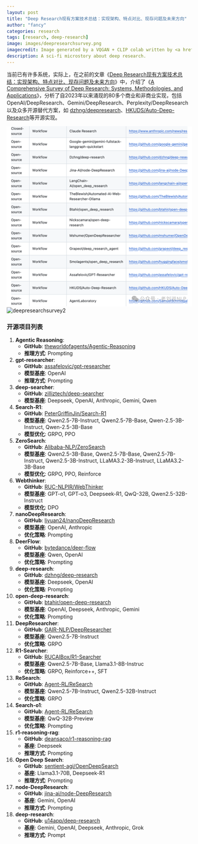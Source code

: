 ```yaml
---
layout: post
title: "Deep Research现有方案技术总结：实现架构、特点对比、现存问题及未来方向"
author: "fancy"
categories: research
tags: [research, deep-research]
image: images/deepresearchsurvey.png
imagecredit: Image generated by a VQGAN + CLIP colab written by <a href="https://colab.research.google.com/drive/1wkF67ThUz37T2_oPIuSwuO4e_-0vjaLs?usp=sharing">Max Woolf</a>.
description: A sci-fi microstory about deep research.
---
```


当前已有许多系统，实际上，在之前的文章《[Deep Research现有方案技术总结：实现架构、特点对比、现存问题及未来方向](https://mp.weixin.qq.com/s/7TqX0zi8aI-jByetRIISJg)》中，介绍了《[A Comprehensive Survey of Deep Research: Systems, Methodologies, and Applications](https://arxiv.org/pdf/2506.12594)》，分析了自2023年以来涌现的80多个商业和非商业实现，包括OpenAI/DeepResearch、Gemini/DeepResearch、Perplexity/DeepResearch 以及众多开源替代方案，如 [dzhng/deepresearch](https://github.com/dzhng/deepresearch)、[HKUDS/Auto-Deep-Research](https://github.com/scienceaix/deepresearch)等开源实现。

![deepresearchsurvey](images/deepresearchsurvey.png)
![deepresearchsurvey2](images/deepresearchsurvey2.png)

### 开源项目列表

1.  **Agentic Reasoning**:
    *   **GitHub**: [theworldofagents/Agentic-Reasoning](https://github.com/theworldofagents/Agentic-Reasoning)
    *   **推理方式**: Prompting
2.  **gpt-researcher**:
    *   **GitHub**: [assafelovic/gpt-researcher](https://github.com/assafelovic/gpt-researcher)
    *   **模型基座**: OpenAI
    *   **推理方式**: Prompting
3.  **deep-searcher**:
    *   **GitHub**: [zilliztech/deep-searcher](https://github.com/zilliztech/deep-searcher)
    *   **模型基座**: Deepseek, OpenAI, Anthropic, Gemini, Qwen
4.  **Search-R1**:
    *   **GitHub**: [PeterGriffinJin/Search-R1](https://github.com/PeterGriffinJin/Search-R1)
    *   **模型基座**: Qwen2.5-7B-Instruct, Qwen2.5-7B-Base, Qwen-2.5-3B-Instruct, Qwen-2.5-3B-Base
    *   **模型优化**: GRPO, PPO
5.  **ZeroSearch**:
    *   **GitHub**: [Alibaba-NLP/ZeroSearch](https://github.com/Alibaba-NLP/ZeroSearch)
    *   **模型基座**: Qwen2.5-3B-Base, Qwen2.5-7B-Base, Qwen2.5-7B-Instruct, Qwen2.5-3B-Instruct, LLaMA3.2-3B-Instruct, LLaMA3.2-3B-Base
    *   **模型优化**: GRPO, PPO, Reinforce
6.  **Webthinker**:
    *   **GitHub**: [RUC-NLPIR/WebThinker](https://github.com/RUC-NLPIR/WebThinker)
    *   **模型基座**: GPT-o1, GPT-o3, Deepseek-R1, QwQ-32B, Qwen2.5-32B-Instruct
    *   **模型优化**: DPO
7.  **nanoDeepResearch**:
    *   **GitHub**: [liyuan24/nanoDeepResearch](https://github.com/liyuan24/nanoDeepResearch)
    *   **模型基座**: OpenAI, Anthropic
    *   **优化策略**: Prompting
8.  **DeerFlow**:
    *   **GitHub**: [bytedance/deer-flow](https://github.com/bytedance/deer-flow)
    *   **模型基座**: Qwen, OpenAI
    *   **优化策略**: Prompting
9.  **deep-research**:
    *   **GitHub**: [dzhng/deep-research](https://github.com/dzhng/deep-research)
    *   **模型基座**: Deepseek, OpenAI
    *   **优化策略**: Prompting
10. **open-deep-research**:
    *   **GitHub**: [btahir/open-deep-research](https://github.com/btahir/open-deep-research)
    *   **模型基座**: OpenAI, Deepseek, Anthropic, Gemini
    *   **优化策略**: Prompting
11. **DeepResearcher**:
    *   **GitHub**: [GAIR-NLP/DeepResearcher](https://github.com/GAIR-NLP/DeepResearcher)
    *   **模型基座**: Qwen2.5-7B-Instruct
    *   **优化策略**: GRPO
12. **R1-Searcher**:
    *   **GitHub**: [RUCAIBox/R1-Searcher](https://github.com/RUCAIBox/R1-Searcher)
    *   **模型基座**: Qwen2.5-7B-Base, Llama3.1-8B-Instruc
    *   **优化策略**: GRPO, Reinforce++, SFT
13. **ReSearch**:
    *   **GitHub**: [Agent-RL/ReSearch](https://github.com/Agent-RL/ReSearch)
    *   **模型基座**: Qwen2.5-7B-Instruct, Qwen2.5-32B-Instruct
    *   **优化策略**: GRPO
14. **Search-o1**:
    *   **GitHub**: [Agent-RL/ReSearch](https://github.com/Agent-RL/ReSearch)
    *   **模型基座**: QwQ-32B-Preview
    *   **优化策略**: Prompting
15. **r1-reasoning-rag**:
    *   **GitHub**: [deansaco/r1-reasoning-rag](https://github.com/deansaco/r1-reasoning-rag)
    *   **基座**: Deepseek
    *   **推理方式**: Prompting
16. **Open Deep Search**:
    *   **GitHub**: [sentient-agi/OpenDeepSearch](https://github.com/sentient-agi/OpenDeepSearch)
    *   **基座**: Llama3.1-70B, Deepseek-R1
    *   **推理方式**: Prompting
17. **node-DeepResearch**:
    *   **GitHub**: [jina-ai/node-DeepResearch](https://github.com/jina-ai/node-DeepResearch)
    *   **基座**: Gemini, OpenAI
    *   **推理方式**: Prompting
18. **deep-research**:
    *   **GitHub**: [u14app/deep-research](https://github.com/u14app/deep-research)
    *   **基座**: Gemini, OpenAI, Deepseek, Anthropic, Grok
    *   **推理方式**: Prompt
